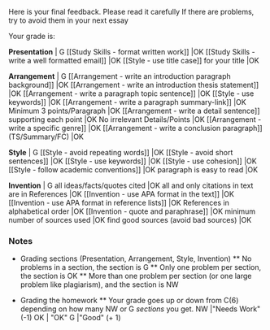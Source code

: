 
Here is your final feedback. Please read it carefully
If there are problems, try to avoid them in your next essay

Your grade is:

 __Presentation__ 															|<blue> G </blue>
[[Study Skills - format written work]] 										|<blue>OK</blue>
[[Study Skills - write a well formatted email]] 							|<blue>OK</blue>
[[Style - use title case]] for your title 									|<blue>OK</blue>

 __Arrangement__ 															|<blue> G </blue>
[[Arrangement - write an introduction paragraph background]] 				|<blue>OK</blue><red> </red>
[[Arrangement - write an introduction thesis statement]] 					|<blue>OK</blue><red> </red>
[[Arrangement - write a paragraph topic sentence]] 							|<blue>OK</blue><red> </red>
[[Style - use keywords]]  													|<blue>OK</blue><red> </red>
[[Arrangement - write a paragraph summary-link]] 							|<blue>OK</blue><red> </red>
Minimum 3 points/Paragraph 													|<blue>OK</blue><red> </red>
[[Arrangement - write a detail sentence]] supporting each point				|<blue>OK</blue><red> </red>
No irrelevant Details/Points  												|<blue>OK</blue><red> </red>
[[Arrangement - write a specific genre]]									|<blue>OK</blue><red> </red>
[[Arrangement - write a conclusion paragraph]] (TS/Summary/FC) 				|<blue>OK</blue><red> </red>

 __Style__ 																	|<blue> G </blue>
[[Style - avoid repeating words]] 											|<blue>OK</blue><red> </red>
[[Style - avoid short sentences]]											|<blue>OK</blue><red> </red>
[[Style - use keywords]] 													|<blue>OK</blue><red> </red>
[[Style - use cohesion]] 													|<blue>OK</blue><red> </red>
[[Style - follow academic conventions]] 									|<blue>OK</blue><red> </red>
paragraph is easy to read 												 	|<blue>OK</blue><red> </red>

 __Invention__ 																|<blue> G </blue>
all ideas/facts/quotes cited												|<blue>OK</blue><red> </red>
all and only citations in text are in References                            |<blue>OK</blue><red> </red>
[[Invention - use APA format in the text]]					  	            |<blue>OK</blue><red> </red>
[[Invention - use APA format in reference lists]]					  		|<blue>OK</blue><red> </red>
References in alphabetical order                                            |<blue>OK</blue><red> </red>
[[Invention - quote and paraphrase]] 					 					|<blue>OK</blue><red> </red>
minimum number of sources used 												|<blue>OK</blue><red> </red>
find good sources (avoid bad sources)										|<blue>OK</blue><red> </red>

### Notes
* Grading sections (Presentation, Arrangement, Style, Invention)
** No problems in a section, the section is <green>G</green>
** Only one problem per section, the section is <blue>OK</blue>
** More than one problem per section (or one large problem like plagiarism), and the section is <red>NW</red>

* Grading the homework
** Your grade goes up or down from C(6) depending on how many NW or G _sections_ you get.
<red>NW</red>       |"Needs Work" (-1)
<blue>OK</blue>     | "OK"
<green>G</green>    |"Good" (+ 1)
